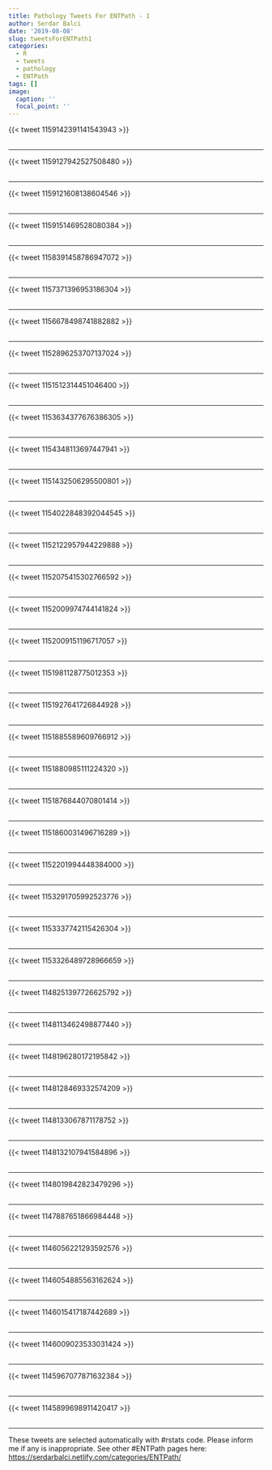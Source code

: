 ```yaml
---
title: Pathology Tweets For ENTPath - 1
author: Serdar Balci
date: '2019-08-08'
slug: tweetsForENTPath1
categories:
  - R
  - tweets
  - pathology
  - ENTPath
tags: []
image:
  caption: ''
  focal_point: ''
---
```



{{< tweet 1159142391141543943 >}}
<br>
<br>
<hr>
{{< tweet 1159127942527508480 >}}
<br>
<br>
<hr>
{{< tweet 1159121608138604546 >}}
<br>
<br>
<hr>
{{< tweet 1159151469528080384 >}}
<br>
<br>
<hr>
{{< tweet 1158391458786947072 >}}
<br>
<br>
<hr>
{{< tweet 1157371396953186304 >}}
<br>
<br>
<hr>
{{< tweet 1156678498741882882 >}}
<br>
<br>
<hr>
{{< tweet 1152896253707137024 >}}
<br>
<br>
<hr>
{{< tweet 1151512314451046400 >}}
<br>
<br>
<hr>
{{< tweet 1153634377676386305 >}}
<br>
<br>
<hr>
{{< tweet 1154348113697447941 >}}
<br>
<br>
<hr>
{{< tweet 1151432506295500801 >}}
<br>
<br>
<hr>
{{< tweet 1154022848392044545 >}}
<br>
<br>
<hr>
{{< tweet 1152122957944229888 >}}
<br>
<br>
<hr>
{{< tweet 1152075415302766592 >}}
<br>
<br>
<hr>
{{< tweet 1152009974744141824 >}}
<br>
<br>
<hr>
{{< tweet 1152009151196717057 >}}
<br>
<br>
<hr>
{{< tweet 1151981128775012353 >}}
<br>
<br>
<hr>
{{< tweet 1151927641726844928 >}}
<br>
<br>
<hr>
{{< tweet 1151885589609766912 >}}
<br>
<br>
<hr>
{{< tweet 1151880985111224320 >}}
<br>
<br>
<hr>
{{< tweet 1151876844070801414 >}}
<br>
<br>
<hr>
{{< tweet 1151860031496716289 >}}
<br>
<br>
<hr>
{{< tweet 1152201994448384000 >}}
<br>
<br>
<hr>
{{< tweet 1153291705992523776 >}}
<br>
<br>
<hr>
{{< tweet 1153337742115426304 >}}
<br>
<br>
<hr>
{{< tweet 1153326489728966659 >}}
<br>
<br>
<hr>
{{< tweet 1148251397726625792 >}}
<br>
<br>
<hr>
{{< tweet 1148113462498877440 >}}
<br>
<br>
<hr>
{{< tweet 1148196280172195842 >}}
<br>
<br>
<hr>
{{< tweet 1148128469332574209 >}}
<br>
<br>
<hr>
{{< tweet 1148133067871178752 >}}
<br>
<br>
<hr>
{{< tweet 1148132107941584896 >}}
<br>
<br>
<hr>
{{< tweet 1148019842823479296 >}}
<br>
<br>
<hr>
{{< tweet 1147887651866984448 >}}
<br>
<br>
<hr>
{{< tweet 1146056221293592576 >}}
<br>
<br>
<hr>
{{< tweet 1146054885563162624 >}}
<br>
<br>
<hr>
{{< tweet 1146015417187442689 >}}
<br>
<br>
<hr>
{{< tweet 1146009023533031424 >}}
<br>
<br>
<hr>
{{< tweet 1145967077871632384 >}}
<br>
<br>
<hr>
{{< tweet 1145899698911420417 >}}
<br>
<br>
<hr>


These tweets are selected automatically with #rstats code. Please inform me if any is inappropriate.
See other #ENTPath pages here: https://serdarbalci.netlify.com/categories/ENTPath/

